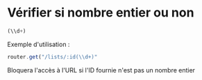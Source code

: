 # Vérifier si nombre entier ou non

```js
(\\d+)
```
Exemple d'utilisation : 
```js
router.get("/lists/:id(\\d+)"
```
Bloquera l'accès à l'URL si l'ID fournie n'est pas un nombre entier
